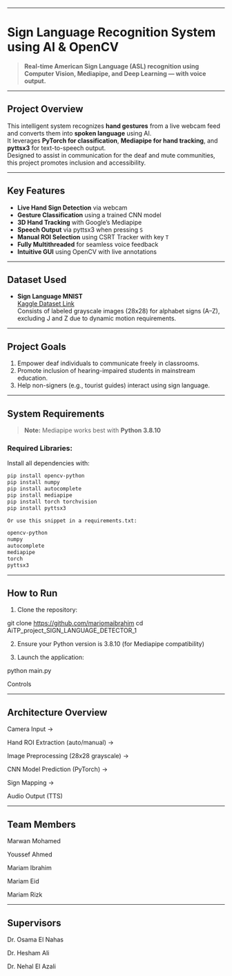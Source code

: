 


---

# Sign Language Recognition System using AI & OpenCV


> **Real-time American Sign Language (ASL) recognition using Computer Vision, Mediapipe, and Deep Learning — with voice output.**

---

## **Project Overview**

This intelligent system recognizes **hand gestures** from a live webcam feed and converts them into **spoken language** using AI.  
It leverages **PyTorch for classification**, **Mediapipe for hand tracking**, and **pyttsx3** for text-to-speech output.  
Designed to assist in communication for the deaf and mute communities, this project promotes inclusion and accessibility.

---

## **Key Features**

- **Live Hand Sign Detection** via webcam
- **Gesture Classification** using a trained CNN model
- **3D Hand Tracking** with Google’s Mediapipe
- **Speech Output** via pyttsx3 when pressing `S`
- **Manual ROI Selection** using CSRT Tracker with key `T`
- **Fully Multithreaded** for seamless voice feedback
- **Intuitive GUI** using OpenCV with live annotations

---

## **Dataset Used**

- **Sign Language MNIST**  
  [Kaggle Dataset Link](https://www.kaggle.com/datamunge/sign-language-mnist)  
  Consists of labeled grayscale images (28x28) for alphabet signs (A–Z), excluding J and Z due to dynamic motion requirements.


---

## **Project Goals**

1. Empower deaf individuals to communicate freely in classrooms.
2. Promote inclusion of hearing-impaired students in mainstream education.
3. Help non-signers (e.g., tourist guides) interact using sign language.

---

## **System Requirements**

> **Note:** Mediapipe works best with **Python 3.8.10**

### Required Libraries:

Install all dependencies with:

```bash
pip install opencv-python
pip install numpy
pip install autocomplete
pip install mediapipe
pip install torch torchvision
pip install pyttsx3

Or use this snippet in a requirements.txt:

opencv-python
numpy
autocomplete
mediapipe
torch
pyttsx3

```
---

How to Run
---
1. Clone the repository:

git clone 
https://github.com/mariomaibrahim
cd AiTP_project_SIGN_LANGUAGE_DETECTOR_1



2. Ensure your Python version is 3.8.10 (for Mediapipe compatibility)


3. Launch the application:

python main.py



Controls


---

Architecture Overview
---
Camera Input →

Hand ROI Extraction (auto/manual) →

Image Preprocessing (28x28 grayscale) →

CNN Model Prediction (PyTorch) →

Sign Mapping →

Audio Output (TTS)


---
Team Members
---
Marwan Mohamed

Youssef Ahmed

Mariam Ibrahim

Mariam Eid

Mariam Rizk



---

Supervisors
---
Dr. Osama El Nahas

Dr. Hesham Ali

Dr. Nehal El Azali

